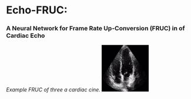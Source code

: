 # Echo-FRUC:
### A Neural Network for Frame Rate Up-Conversion (FRUC) in of Cardiac Echo

*Example FRUC of three a cardiac cine.*
![](down-sampled_ground-truth.gif)
